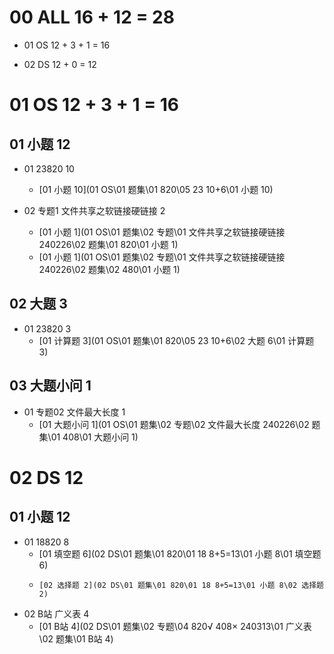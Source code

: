 # 00 ALL 16 + 12  =  28

* 01 OS 12 + 3 + 1 = 16

* 02 DS 12 + 0 = 12

  

# 01 OS 12 + 3 + 1 = 16



## 01 小题 12

* 01 23820 10

  * [01 小题 10](01 OS\01 题集\01 820\05 23 10+6\01 小题 10) 

* 02 专题1 文件共享之软链接硬链接 2

  *  [01 小题 1](01 OS\01 题集\02 专题\01 文件共享之软链接硬链接 240226\02 题集\01 820\01 小题 1) 
  *  [01 小题 1](01 OS\01 题集\02 专题\01 文件共享之软链接硬链接 240226\02 题集\02 480\01 小题 1) 

  

## 02 大题 3

* 01 23820 3
  *   [01 计算题 3](01 OS\01 题集\01 820\05 23 10+6\02 大题 6\01 计算题 3) 




## 03  大题小问 1

* 01 专题02 文件最大长度 1
  *   [01 大题小问 1](01 OS\01 题集\02 专题\02 文件最大长度 240226\02 题集\01 408\01 大题小问 1) 




# 02 DS 12



## 01 小题 12

* 01 18820 8
  *    [01 填空题 6](02 DS\01 题集\01 820\01 18 8+5=13\01 小题 8\01 填空题 6) 
  *     [02 选择题 2](02 DS\01 题集\01 820\01 18 8+5=13\01 小题 8\02 选择题 2) 

* 02 B站 广义表 4
  *  [01 B站 4](02 DS\01 题集\02 专题\04 820√ 408× 240313\01 广义表\02 题集\01 B站 4) 
